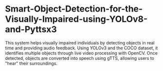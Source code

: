 # Smart-Object-Detection-for-the-Visually-Impaired-using-YOLOv8-and-Pyttsx3
This system helps visually impaired individuals by detecting objects in real time and providing audio feedback. Using YOLOv3 and the COCO dataset, it identifies multiple objects through live video processing with OpenCV.  Once detected, objects are converted into speech using gTTS, allowing users to "hear" their surroundings.
